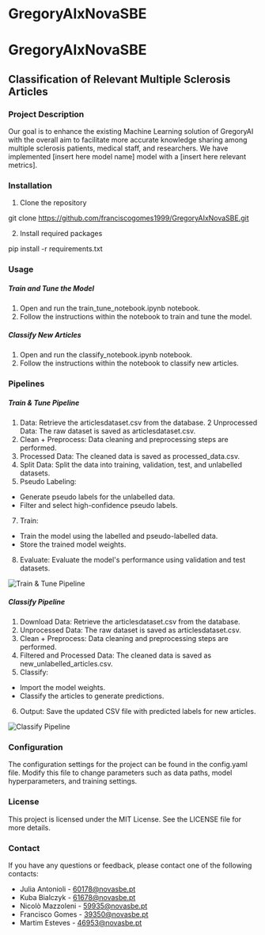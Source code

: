# GregoryAIxNovaSBE

# GregoryAIxNovaSBE

## Classification of Relevant Multiple Sclerosis Articles

### Project Description
Our goal is to enhance the existing Machine Learning solution of GregoryAI with the overall aim to facilitate more accurate knowledge sharing among multiple sclerosis patients, medical staff, and researchers. We have implemented [insert here model name] model with a [insert here relevant metrics].

### Installation
1. Clone the repository

git clone https://github.com/franciscogomes1999/GregoryAIxNovaSBE.git

2. Install required packages

pip install -r requirements.txt

### Usage
##### Train and Tune the Model
1. Open and run the train_tune_notebook.ipynb notebook.
2. Follow the instructions within the notebook to train and tune the model.

##### Classify New Articles
1. Open and run the classify_notebook.ipynb notebook.
2. Follow the instructions within the notebook to classify new articles.


### Pipelines
##### Train & Tune Pipeline
1.  Data: Retrieve the articlesdataset.csv from the database.
2 Unprocessed Data: The raw dataset is saved as articlesdataset.csv.
3. Clean + Preprocess: Data cleaning and preprocessing steps are performed.
4. Processed Data: The cleaned data is saved as processed_data.csv.
5. Split Data: Split the data into training, validation, test, and unlabelled datasets.
6. Pseudo Labeling:
- Generate pseudo labels for the unlabelled data.
- Filter and select high-confidence pseudo labels.
7. Train:
- Train the model using the labelled and pseudo-labelled data.
- Store the trained model weights.
8. Evaluate: Evaluate the model's performance using validation and test datasets.

![Train & Tune Pipeline](images/train_tune_pipeline.jpg)



##### Classify Pipeline
1. Download Data: Retrieve the articlesdataset.csv from the database.
2. Unprocessed Data: The raw dataset is saved as articlesdataset.csv.
3. Clean + Preprocess: Data cleaning and preprocessing steps are performed.
4. Filtered and Processed Data: The cleaned data is saved as new_unlabelled_articles.csv.
5. Classify:
- Import the model weights.
- Classify the articles to generate predictions.
6. Output: Save the updated CSV file with predicted labels for new articles.

![Classify Pipeline](images/classify_pipeline.jpg) 


### Configuration
The configuration settings for the project can be found in the config.yaml file. Modify this file to change parameters such as data paths, model hyperparameters, and training settings.

### License
This project is licensed under the MIT License. See the LICENSE file for more details.

### Contact
If you have any questions or feedback, please contact one of the following contacts:
- Julia Antonioli - 60178@novasbe.pt
- Kuba Bialczyk - 61678@novasbe.pt
- Nicolò Mazzoleni - 59935@novasbe.pt
- Francisco Gomes - 39350@novasbe.pt
- Martim Esteves - 46953@novasbe.pt